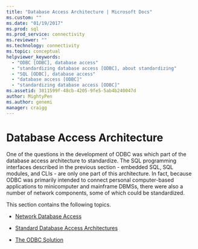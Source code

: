 ```yaml
---
title: "Database Access Architecture | Microsoft Docs"
ms.custom: ""
ms.date: "01/19/2017"
ms.prod: sql
ms.prod_service: connectivity
ms.reviewer: ""
ms.technology: connectivity
ms.topic: conceptual
helpviewer_keywords: 
  - "ODBC [ODBC], database access"
  - "standardizing database access [ODBC], about standardizing"
  - "SQL [ODBC], database access"
  - "database access [ODBC]"
  - "standardizing database access [ODBC]"
ms.assetid: 3811599f-48cb-4205-9fe5-5ab4b240047d
author: MightyPen
ms.author: genemi
manager: craigg
---
```

# Database Access Architecture
One of the questions in the development of ODBC was which part of the database access architecture to standardize. The SQL programming interfaces described in the previous section - embedded SQL, SQL modules, and CLIs - are only one part of this architecture. In fact, because ODBC was primarily intended to connect personal computer-based applications to minicomputer and mainframe DBMSs, there were also a number of network components, some of which could be standardized.  
  
 This section contains the following topics.  
  
-   [Network Database Access](../../odbc/reference/network-database-access.md)  
  
-   [Standard Database Access Architectures](../../odbc/reference/standard-database-access-architectures.md)  
  
-   [The ODBC Solution](../../odbc/reference/the-odbc-solution.md)
